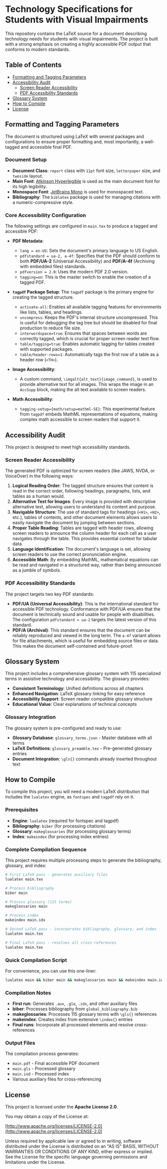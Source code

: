 # Technology Specifications for Students with Visual Impairments

This repository contains the LaTeX source for a document describing technology needs for students with visual impairments. The project is built with a strong emphasis on creating a highly accessible PDF output that conforms to modern standards.

## Table of Contents
- [Formatting and Tagging Parameters](#formatting-and-tagging-parameters)
- [Accessibility Audit](#accessibility-audit)
  - [Screen Reader Accessibility](#screen-reader-accessibility)
  - [PDF Accessibility Standards](#pdf-accessibility-standards)
- [Glossary System](#glossary-system)
- [How to Compile](#how-to-compile)
- [License](#license)

## Formatting and Tagging Parameters

The document is structured using LaTeX with several packages and configurations to ensure proper formatting and, most importantly, a well-tagged and accessible final PDF.

### Document Setup

- **Document Class**: `report` class with `11pt` font size, `letterpaper` size, and `twoside` layout.
- **Main Font**: [Atkinson Hyperlegible](https://brailleinstitute.org/freefont) is used as the main document font for its high legibility.
- **Monospace Font**: [JetBrains Mono](https://www.jetbrains.com/lp/mono/) is used for monospaced text.
- **Bibliography**: The `biblatex` package is used for managing citations with a numeric-compressive style.

### Core Accessibility Configuration

The following settings are configured in `main.tex` to produce a tagged and accessible PDF:

- **PDF Metadata**:
  - `lang = en-US`: Sets the document's primary language to US English.
  - `pdfstandard = ua-2, a-4f`: Specifies that the PDF should conform to both **PDF/UA-2** (Universal Accessibility) and **PDF/A-4f** (Archiving with embedded files) standards.
  - `pdfversion = 2.0`: Uses the modern PDF 2.0 version.
  - `tagging=on`: This is the master switch to enable the creation of a tagged PDF.

- **`tagpdf` Package Setup**: The `tagpdf` package is the primary engine for creating the tagged structure.
  - `activate-all`: Enables all available tagging features for environments like lists, tables, and headings.
  - `uncompress`: Keeps the PDF's internal structure uncompressed. This is useful for debugging the tag tree but should be disabled for final production to reduce file size.
  - `interwordspace=true`: Ensures that spaces between words are correctly tagged, which is crucial for proper screen reader text flow.
  - `table/tagging=true`: Enables automatic tagging for tables created with supported packages.
  - `table/header-rows=1`: Automatically tags the first row of a table as a header row (`<TH>`).

- **Image Accessibility**:
  - A custom command, `\imgalt{alt_text}{image_command}`, is used to provide alternative text for all images. This wraps the image in an `AccSupp` block, making the alt text available to screen readers.

- **Math Accessibility**:
  - `tagging-setup={math/setup=mathml-SE}`: This experimental feature from `tagpdf` embeds MathML representations of equations, making complex math accessible to screen readers that support it.

## Accessibility Audit

This project is designed to meet high accessibility standards.

### Screen Reader Accessibility

The generated PDF is optimized for screen readers (like JAWS, NVDA, or VoiceOver) in the following ways:

1.  **Logical Reading Order**: The tagged structure ensures that content is read in the correct order, following headings, paragraphs, lists, and tables as a human would.
2.  **Alternative Text for Images**: Every image is provided with descriptive alternative text, allowing users to understand its content and purpose.
3.  **Navigable Structure**: The use of standard tags for headings (`<H1>`, `<H2>`, etc.), tables of contents, and other document elements allows users to easily navigate the document by jumping between sections.
4.  **Proper Table Reading**: Tables are tagged with header rows, allowing screen readers to announce the column header for each cell as a user navigates through the table. This provides essential context for tabular data.
5.  **Language Identification**: The document's language is set, allowing screen readers to use the correct pronunciation engine.
6.  **Accessible Math**: By embedding MathML, mathematical equations can be read and navigated in a structured way, rather than being announced as a jumble of symbols.

### PDF Accessibility Standards

The project targets two key PDF standards:

-   **PDF/UA (Universal Accessibility)**: This is the international standard for accessible PDF technology. Conformance with PDF/UA ensures that the document is technically sound and usable for people with disabilities. The configuration `pdfstandard = ua-2` targets the latest version of this standard.
-   **PDF/A (Archival)**: This standard ensures that the document can be reliably reproduced and viewed in the long term. The `a-4f` variant allows for file attachments, which is useful for embedding source files or data. This makes the document self-contained and future-proof.

## Glossary System

This project includes a comprehensive glossary system with 115 specialized terms in assistive technology and accessibility. The glossary provides:

- **Consistent Terminology**: Unified definitions across all chapters
- **Enhanced Navigation**: LaTeX glossary linking for easy reference
- **Accessibility Support**: Screen reader compatible glossary structure
- **Educational Value**: Clear explanations of technical concepts

### Glossary Integration

The glossary system is pre-configured and ready to use:
- **Glossary Database**: `glossary_terms.json` - Master database with all terms
- **LaTeX Definitions**: `glossary_preamble.tex` - Pre-generated glossary entries
- **Document Integration**: `\gls{}` commands already inserted throughout text

## How to Compile

To compile this project, you will need a modern LaTeX distribution that includes the `lualatex` engine, as `fontspec` and `tagpdf` rely on it.

### Prerequisites
- **Engine**: `lualatex` (required for fontspec and tagpdf)
- **Bibliography**: `biber` (for processing citations)
- **Glossary**: `makeglossaries` (for processing glossary terms)
- **Index**: `makeindex` (for processing index entries)

### Complete Compilation Sequence

This project requires multiple processing steps to generate the bibliography, glossary, and index:

```bash
# First LaTeX pass - generates auxiliary files
lualatex main.tex

# Process bibliography
biber main

# Process glossary (115 terms)
makeglossaries main

# Process index
makeindex main.idx

# Second LaTeX pass - incorporates bibliography, glossary, and index
lualatex main.tex

# Final LaTeX pass - resolves all cross-references
lualatex main.tex
```

### Quick Compilation Script

For convenience, you can use this one-liner:

```bash
lualatex main && biber main && makeglossaries main && makeindex main.idx && lualatex main && lualatex main
```

### Compilation Notes

- **First run**: Generates `.aux`, `.glo`, `.idx`, and other auxiliary files
- **biber**: Processes bibliography from `global_bibliography.bib`
- **makeglossaries**: Processes 115 glossary terms with `\gls{}` references
- **makeindex**: Creates index from extensive `\index{}` entries
- **Final runs**: Incorporate all processed elements and resolve cross-references

### Output Files

The compilation process generates:
- `main.pdf` - Final accessible PDF document
- `main.gls` - Processed glossary
- `main.ind` - Processed index
- Various auxiliary files for cross-referencing

## License

This project is licensed under the **Apache License 2.0**.

You may obtain a copy of the License at:

[http://www.apache.org/licenses/LICENSE-2.0](http://www.apache.org/licenses/LICENSE-2.0)

Unless required by applicable law or agreed to in writing, software distributed under the License is distributed on an "AS IS" BASIS, WITHOUT WARRANTIES OR CONDITIONS OF ANY KIND, either express or implied. See the License for the specific language governing permissions and limitations under the License.

